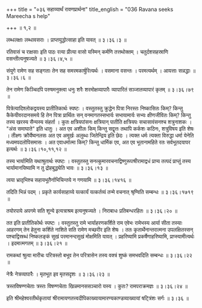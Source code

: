 +++
title = "०३६ सहाय्यार्थं रावणप्रार्थना"
title_english = "036 Ravana seeks Mareecha s help"

+++
 ॥  १,२  ॥   

  

लब्धलक्षाः लब्धावसराः । प्राप्तयुद्धोत्साहा इति यावत्  ॥  ३।३६।३ ॥   

  

रतिवासं च राक्षसाः इति पाठः रत्या प्रीत्या वासो यस्मिन् कर्मणि तत्तथोक्तम् । चतुर्दशसहस्राणि वसन्तीत्यनुषज्यते  ॥  ३।३६।४,५ ॥   

  

संयुगे रामेण सह सङ्गताः तेन सह समरमकार्षुरित्यर्थः । वसमाना वसन्तः । परमत्यर्थम् । आयत्ताः सन्नद्धाः  ॥  ३।३६।६ ॥   

  

तेन रामेण किञ्चिदपि परुषमनुक्त्वा धनुः शरैः शरमोक्षव्यापारैः व्यापारितं सञ्जातव्यापारं कृतम्  ॥  ३।३६।७९ ॥   

  

पित्रेत्यादिश्लोकद्वयस्य प्रातीतिकार्थः स्पष्टः । वस्तुतस्तु क्रुद्धेन पित्रा निरस्तः निष्कासितः किम्? किन्तु कैकेयीवरदानसमये हि तेन पित्रा प्रार्थितः सन् वनमागतस्सभार्यः सभायामार्यः सभ्यः क्षीणजीवितः किम्? किन्तु तस्य खरस्य सैन्यस्य संहर्ता । कुतः क्षत्रियपांसनः क्षत्रियान् पातीति क्षत्रियपः सचासावंसनश्च शत्रुनाशकः । "अंस समाघाते" इति धातुः । अत एव अशीलः किम् किन्तु सद्वृत्तः तथापि कर्कशः कठिनः, शत्रुविषय इति शेषः । तीक्ष्णः क्रौर्येष्वनलसः अत एव अमूर्खः अलुब्धः जितेन्द्रिय इति छेदः । त्यक्त धर्मः त्यक्ता विरुद्धा धर्मा येनेति मध्यमपदलोपिसमासः । अत एवाधर्मात्मा किम्? किन्तु धार्मिक एव, अत एव भूतानामहिते रतः सर्वभूतदयापर इत्यर्थः  ॥  ३।३६।१०,११,१२ ॥   

  

तस्य भार्यामिति यथाश्रुतार्थः स्पष्टः । वस्तुतस्तु सनत्कुमारवचनाद्विष्णुरूपश्रीरामाद्वधं प्राप्य तत्पदं प्राप्तुं तस्य भार्यामानयिष्यामि न तु द्रोहबुद्ध्येति भावः  ॥  ३।३६।१३ ॥   

  

त्वया भ्रातृभिश्च सहायभूतैर्नाभिचिन्तये न गणयामि  ॥  ३।३६।१४१६ ॥   

  

तदिति भिन्नं पदम् । प्रकृते कार्यसाहाय्ये यत्कार्यं यत्कर्तव्यं तन्मे वचनात् श्रृण्विति सम्बन्धः  ॥  ३।३६।१७१९ ॥   

  

तयोरपाये अपगमे सति शून्ये इत्यत्राश्रम इत्यनुषज्यते । निराबाधः प्रतिबन्धरहितः  ॥  ३।३६।२० ॥   

  

तत इति प्रातीतिकोर्थः स्पष्टः । वस्तुतस्तु रामे भार्याहरणकर्शिते राम एवेभः रामेभस्य आर्या सीता तस्याः आहरणम् तेन हेतुना कर्शिते नाशिते सति रामेण मच्छरीर इति शेषः । ततः कृतार्थेनान्तरात्मना उपलक्षितस्सन् पश्चाद्विस्रब्धं निष्कलङ्कं सुखं परमानन्दसुखं मोक्षमिति यावत् । प्रहरिष्यामि प्रकर्षेणाहरिष्यामि, प्राप्स्यामीत्यर्थः । इदमात्मगतम्  ॥  ३।३६।२१ ॥   

  

रामकथां श्रुत्वा मारीचः परित्रस्तो बभूव तेन परित्रासेन तस्य वक्त्रं शुष्कं समभवदिति सम्बन्धः  ॥  ३।३६।२२ ॥   

  

नेत्रैः नेत्रव्यापारैः । मृतभूत इव मृतसदृशः  ॥  ३।३६।२३ ॥   

  

त्रस्तविषण्णचेताः त्रस्तः विषण्णचेताः खिन्नमानससञ्चारो यस्य । कुतः? रामपराक्रमज्ञः  ॥  ३।३६।२४ ॥   

  

इति श्रीमहेश्वरतीर्थकृतायां श्रीरामायणतत्त्वदीपिकाख्यायामारण्यकाण्डव्याख्यायां षट्त्रिंशः सर्गः  ॥  ३।३६ ॥   

  

